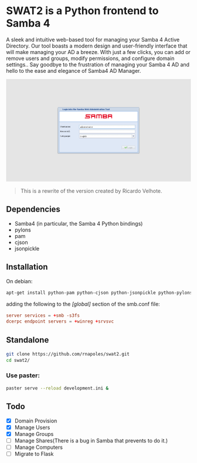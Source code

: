 # SWAT2 is a Python frontend to Samba 4

A sleek and intuitive web-based tool for managing your Samba
4 Active Directory. Our tool boasts a modern design and user-friendly
interface that will make managing your AD a breeze. With just a few clicks,
you can add or remove users and groups, modify permissions, and configure 
domain settings.. Say goodbye to the  frustration of managing your Samba 4 AD
and hello to the ease and elegance of Samba4 AD Manager.

![Screenshot of swat2](ScreenShot/slideshow.gif)

> This is a rewrite of the version created by Ricardo Velhote.

## Dependencies

- Samba4 (in particular, the Samba 4 Python bindings)
- pylons
- pam
- cjson
- jsonpickle

## Installation

On debian:

```bash
apt-get install python-pam python-cjson python-jsonpickle python-pylons
```

adding the following to the *[global]* section of the smb.conf file:

```conf
server services = +smb -s3fs
dcerpc endpoint servers = +winreg +srvsvc
```

## Standalone

```bash
git clone https://github.com/rnapoles/swat2.git
cd swat2/
```

### Use paster:
```bash
paster serve --reload development.ini &
```

## Todo
- [x] Domain Provision
- [x] Manage Users
- [x] Manage Groups
- [ ] Manage Shares(There is a bug in Samba that prevents to do it.)
- [ ] Manage Computers
- [ ] Migrate to Flask